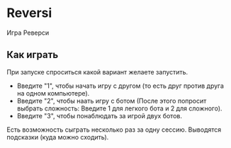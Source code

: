 # Reversi
Игра Реверси

## Как играть
При запуске спроситься какой вариант желаете запустить. 
* Введите "1", чтобы начать игру с другом (то есть друг против друга на одном компьютере). 
* Введите "2", чтобы наать игру с ботом (После этого попросит выбрать сложность: Введите 1 для легкого бота и 2 для сложного). 
* Введите "3", чтобы понаблюдать за игрой двух ботов. 


Есть возможность сыграть несколько раз за одну сессию. 
Выводятся подсказки (куда можно сходить). 
